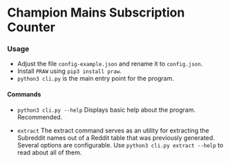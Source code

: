 # Champion Mains Subscription Counter


### Usage
- Adjust the file `config-example.json` and rename it to `config.json`.
- Install `PRAW` using `pip3 install praw`.
- `python3 cli.py` is the main entry point for the program.

#### Commands
- `python3 cli.py --help`
Displays basic help about the program. Recommended.

- `extract`
The extract command serves as an utility for extracting the Subreddit names
out of a Reddit table that was previously generated. Several options are
configurable. Use `python3 cli.py extract --help` to read about all of them.

